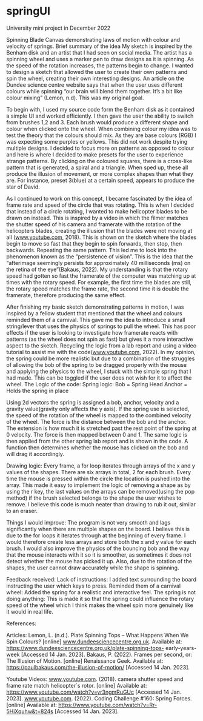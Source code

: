 # springUI
University mini project in December 2022

Spinning Blade Canvas demonstrating laws of motion with colour and velocity of springs.
Brief summary of the idea
My sketch is inspired by the Benham disk and an artist that I had seen on social media.
The artist has a spinning wheel and uses a marker pen to draw designs as it is spinning. As the speed of the rotation increases, the patterns begin to change. I wanted to design a sketch that allowed the user to create their own patterns and spin the wheel, creating their own interesting designs. An article on the Dundee science centre website says that when the user uses different colours while spinning “our brain will blend them together. It’s a bit like colour mixing” (Lemon, n.d). This was my original goal.

To begin with, I used my source code form the Benham disk as it contained a simple UI and worked efficiently. I then gave the user the ability to switch from brushes 1,2 and 3. Each brush would produce a different shape and colour when clicked onto the wheel. When combining colour my idea was to test the theory that the colours should mix. As they are base colours (RGB) I was expecting some purples or yellows. This did not work despite trying multiple designs. I decided to focus more on patterns as opposed to colour and here is where I decided to make presets for the user to experience strange patterns. By clicking on the coloured squares, there is a cross-like pattern that is generated, a spiral and a triangle. When sped up, these all produce the illusion of movement, or more complex shapes than what they are. For instance, preset 3(blue) at a certain speed, appears to produce the star of David.

As I continued to work on this concept, I became fascinated by the idea of frame rate and speed of the circle that was rotating. This is when I decided that instead of a circle rotating, I wanted to make helicopter blades to be drawn on instead. This is inspired by a video in which the filmer matches the shutter speed of his camera and framerate with the rotation of the helicopters blades, creating the illusion that the blades were not moving at all (www.youtube.com, 2018). This is shown on the sketch where the blades begin to move so fast that they begin to spin forwards, then stop, then backwards. Repeating the same pattern. This led me to look into the phenomenon known as the ”persistence of vision”. This is the idea that the “afterimage seemingly persists for approximately 40 milliseconds (ms) on the retina of the eye”(Bakaus, 2022). My understanding is that the rotary speed had gotten so fast the framerate of the computer was matching up at times with the rotary speed. For example, the first time the blades are still, the rotary speed matches the frame rate, the second time it is double the framerate, therefore producing the same effect.

After finishing my basic sketch demonstrating patterns in motion, I was inspired by a fellow student that mentioned that the wheel and colours reminded them of a carnival. This gave me the idea to introduce a small string/lever that uses the physics of springs to pull the wheel. This has poor effects if the user is looking to investigate how framerate reacts with patterns (as the wheel does not spin as fast) but gives it a more interactive aspect to the sketch. Recycling the logic from a lab report and using a video tutorial to assist me with the code(www.youtube.com, 2022). In my opinion, the spring could be more realistic but due to a combination of the struggles of allowing the bob of the spring to be dragged properly with the mouse and applying the physics to the wheel, I stuck with the simple spring that I had made. This can be toggled if the user does not wish for it to affect the wheel.
The Logic of the code:
Spring logic:
Bob = Spring Head
Anchor = Holds the spring in place
   
Using 2d vectors the spring is assigned a bob, anchor, velocity and a gravity value(gravity only affects the y axis). If the spring use is selected, the speed of the rotation of the wheel is mapped to the combined velocity of the wheel. The force is the distance between the bob and the anchor. The extension is how much it is stretched past the rest point of the spring at 0 velocity. The force is then mapped between 0 and 1. The same logic is then applied from the other spring lab report and is shown in the code. A function then determines whether the mouse has clicked on the bob and will drag it accordingly.

Drawing logic:
Every frame, a for loop iterates through arrays of the x and y values of the shapes. There are six arrays in total, 2 for each brush. Every time the mouse is pressed within the circle the location is pushed into the array. This made it easy to implement the logic of removing a shape as by using the r key, the last values on the arrays can be removed(using the pop method) if the brush selected belongs to the shape the user wishes to remove. I believe this code is much neater than drawing to rub it out, similar to an eraser.

Things I would improve:
The program is not very smooth and lags significantly when there are multiple shapes on the board. I believe this is due to the for loops it iterates through at the beginning of every frame. I would therefore create less arrays and store both the x and y value for each brush. I would also improve the physics of the bouncing bob and the way that the mouse interacts with it so it is smoother, as sometimes it does not detect whether the mouse has picked it up. Also, due to the rotation of the shapes, the user cannot draw accurately while the shape is spinning.

Feedback received:
Lack of instructions: I added text surrounding the board instructing the user which keys to press. Reminded them of a carnival wheel: Added the spring for a realistic and interactive feel.
The spring is not doing anything: This is made it so that the spring could influence the rotary speed of the wheel which I think makes the wheel spin more genuinely like it would in real life.


References:

Articles:
Lemon, L. (n.d.). Plate Spinning Tops – What Happens When We Spin Colours? [online] www.dundeesciencecentre.org.uk. Available at: https://www.dundeesciencecentre.org.uk/plate-spinning-tops- early-years-week [Accessed 14 Jan. 2023].
Bakaus, P. (2022). Frames per second, or: The Illusion of Motion. [online] Renaissance Geek. Available at: https://paulbakaus.com/the-illusion-of-motion/ [Accessed 14 Jan. 2023].

Youtube Videos:
www.youtube.com. (2018). camera shutter speed and frame rate match helicopter`s rotor. [online] Available at: https://www.youtube.com/watch?v=yr3ngmRuGUc [Accessed 14 Jan. 2023].
www.youtube.com. (2022). Coding Challenge #160: Spring Forces. [online] Available at:
https://www.youtube.com/watch?v=Rr-5HiXquhw&t=824s [Accessed 14 Jan. 2023].
